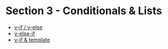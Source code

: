 # Section 3 - Conditionals & Lists

* [v-if / v-else](https://github.com/robsonoduarte/learn-vue/blob/e6be21fe62a44d1106d495abc04eb9b01c99cf38/vuejs-2-curse/section-03-conditionals-list/conditionals-v1.html#L8-L9)
* [v-else-if](https://github.com/robsonoduarte/learn-vue/blob/e6be21fe62a44d1106d495abc04eb9b01c99cf38/vuejs-2-curse/section-03-conditionals-list/conditionals-v1.html#L8-L9)
* [v-if & template](https://github.com/robsonoduarte/learn-vue/blob/e6be21fe62a44d1106d495abc04eb9b01c99cf38/vuejs-2-curse/section-03-conditionals-list/conditionals-v1.html#L8-L9)


